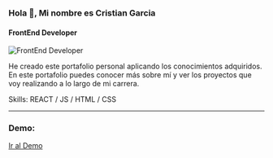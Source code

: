 ### Hola 👋, Mi nombre es Cristian Garcia
#### FrontEnd Developer
![FrontEnd Developer](https://i.ibb.co/Jq40hm7/portafolio.png)

He creado este portafolio personal aplicando los conocimientos adquiridos. En este portafolio puedes conocer más sobre mí y ver los proyectos que voy realizando a lo largo de mi carrera.

Skills:  REACT / JS / HTML / CSS
<hr>
<h3>Demo: </h3>
 <a href="https://portfolio-6514.vercel.app/">
  Ir al Demo
 </a>
